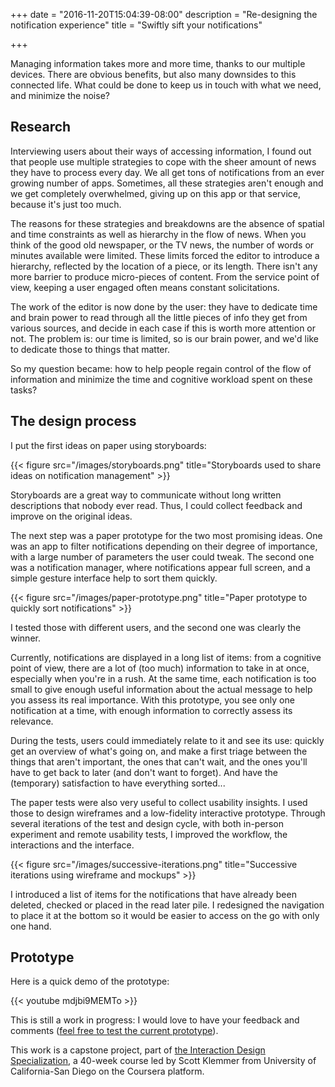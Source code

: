 +++
date = "2016-11-20T15:04:39-08:00"
description = "Re-designing the notification experience"
title = "Swiftly sift your notifications"

+++

Managing information takes more and more time, thanks to our multiple devices. There are obvious benefits, but also many downsides to this connected life. What could be done to keep us in touch with what we need, and minimize the noise?


## Research

Interviewing users about their ways of accessing information, I found out that people use multiple strategies to cope with the sheer amount of news they have to process every day. We all get tons of notifications from an ever growing number of apps.  Sometimes, all these strategies aren't enough and we get completely overwhelmed, giving up on this app or that service, because it's just too much. 

The reasons for these strategies and breakdowns are the absence of spatial and time constraints as well as hierarchy in the flow of news. When you think of the good old newspaper, or the TV news, the number of words or minutes available were limited. These limits forced the editor to introduce a hierarchy, reflected by the location of a piece, or its length. There isn't any more barrier to produce micro-pieces of content. From the service point of view, keeping a user engaged often means constant solicitations. 

The work of the editor is now done by the user: they have to dedicate time and brain power to read through all the little pieces of info they get from various sources, and decide in each case if this is worth more attention or not. The problem is: our time is limited, so is our brain power, and we'd like to dedicate those to things that matter. 

So my question became: how to help people regain control of the flow of information and minimize the time and cognitive workload spent on these tasks?

## The design process

I put the first ideas on paper using storyboards: 

{{< figure src="/images/storyboards.png" title="Storyboards used to share ideas on notification management" >}}


Storyboards are a great way to communicate without long written descriptions that nobody ever read. Thus, I could collect feedback and improve on the original ideas. 

The next step was a paper prototype for the two most promising ideas. One was an app to filter notifications depending on their degree of importance, with a large number of parameters the user could tweak. The second one was a notification manager, where notifications appear full screen, and a simple gesture interface help to sort them quickly.

{{< figure src="/images/paper-prototype.png" title="Paper prototype to quickly sort notifications" >}}

I tested those with different users, and the second one was clearly the winner. 

Currently, notifications are displayed in a long list of items: from a cognitive point of view, there are a lot of (too much) information to take in at once, especially when you're in a rush. At the same time, each notification is too small to give enough useful information about the actual message to help you assess its real importance. With this prototype, you see only one notification at a time, with enough information to correctly assess its relevance. 

During the tests, users could immediately relate to it and see its use: quickly get an overview of what's going on, and make a first triage between the things that aren't important, the ones that can't wait, and the ones you'll have to get back to later (and don't want to forget). And have the (temporary) satisfaction to have everything sorted...

The paper tests were also very useful to collect usability insights. I used those to design wireframes and a low-fidelity interactive prototype. Through several iterations of the test and design cycle, with both in-person experiment and remote usability tests, I improved the workflow, the interactions and the interface. 

{{< figure src="/images/successive-iterations.png" title="Successive iterations using wireframe and mockups" >}}

I introduced a list of items for the notifications that have already been deleted, checked or placed in the read later pile. I redesigned the navigation to place it at the bottom so it would be easier to access on the go with only one hand. 

## Prototype

Here is a quick demo of the prototype: 

{{< youtube mdjbi9MEMTo >}}

This is still a work in progress: I would love to have your feedback and comments (<a href="https://invis.io/56977XV8S" target="_blank">feel free to test the current prototype</a>). 


This work is a capstone project, part of <a href="https://www.coursera.org/specializations/interaction-design" target="_blank">the Interaction Design Specialization</a>, a 40-week course led by Scott Klemmer from University of California-San Diego on the Coursera platform.
